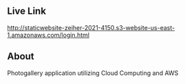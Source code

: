 ## Live Link

http://staticwebsite-zeiher-2021-4150.s3-website-us-east-1.amazonaws.com/login.html

## About

Photogallery application utilizing Cloud Computing and AWS